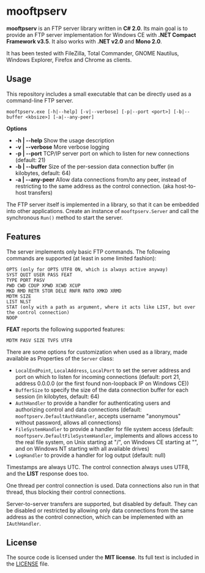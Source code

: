 mooftpserv
==========

**mooftpserv** is an FTP server library written in **C# 2.0**. Its main goal is to provide an FTP server implementation for Windows CE with **.NET Compact Framework v3.5**. It also works with  **.NET v2.0** and **Mono 2.0**.

It has been tested with FileZilla, Total Commander, GNOME Nautilus, Windows Explorer, Firefox and Chrome as clients.

Usage
-----

This repository includes a small executable that can be directly used as a command-line FTP server.

    mooftpserv.exe [-h|--help] [-v|--verbose] [-p|--port <port>] [-b|--buffer <kbsize>] [-a|--any-peer]

**Options**
  - **-h | --help** Show the usage description
  - **-v | --verbose** More verbose logging
  - **-p | --port** TCP/IP server port on which to listen for new connections (default: 21)
  - **-b | --buffer** Size of the per-session data connection buffer (in kilobytes, default: 64)
  - **-a | --any-peer** Allow data connections from/to any peer, instead of restricting to the same address as the control connection. (aka host-to-host transfers)

The FTP server itself is implemented in a library, so that it can be embedded into other applications. Create an instance of `mooftpserv.Server` and call the synchronous `Run()` method to start the server.

Features
--------

The server implements only basic FTP commands. The following commands are supported (at least in some limited fashion):

    OPTS (only for OPTS UTF8 ON, which is always active anyway)
    SYST QUIT USER PASS FEAT
    TYPE PORT PASV
    PWD CWD CDUP XPWD XCWD XCUP
    MKD RMD RETR STOR DELE RNFR RNTO XMKD XRMD
    MDTM SIZE
    LIST NLST
    STAT (only with a path as argument, where it acts like LIST, but over the control connection)
    NOOP

**FEAT** reports the following supported features:

    MDTM PASV SIZE TVFS UTF8

There are some options for customization when used as a library, made available as Properties of the `Server` class:

  - `LocalEndPoint`, `LocalAddress`, `LocalPort` to set the server address and port on which to listen for incoming connections (default: port 21, address 0.0.0.0 (or the first found non-loopback IP on Windows CE))
  - `BufferSize` to specify the size of the data connection buffer for each session (in kilobytes, default: 64)
  - `AuthHandler` to provide a handler for authenticating users and authorizing control and data connections (default: `mooftpserv.DefaultAuthHandler`, accepts username "anonymous" without password, allows all connections)
  - `FileSystemHandler` to provide a handler for file system access (default: `mooftpserv.DefaultFileSystemHandler`, implements and allows access to the real file system, on Unix starting at "/", on Windows CE starting at "\", and on Windows NT starting with all available drives)
  - `LogHandler` to provide a handler for log output (default: null)

Timestamps are always UTC. The control connection always uses UTF8, and the **LIST** response does too.

One thread per control connection is used. Data connections also run in that thread, thus blocking their control connections.

Server-to-server transfers are supported, but disabled by default. They can be disabled or restricted by allowing only data connections from the same address as the control connection, which can be implemented with an `IAuthHandler`.

License
-------

The source code is licensed under the **MIT license**. Its full text is included in the [LICENSE](LICENSE) file.
